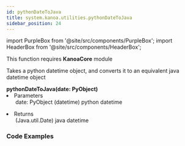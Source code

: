 ```yaml
---
id: pythonDateToJava
title: system.kanoa.utilities.pythonDateToJava
sidebar_position: 24
---
```

import PurpleBox from '@site/src/components/PurpleBox';
import HeaderBox from '@site/src/components/HeaderBox';


<PurpleBox>This function requires <b>KanoaCore</b> module</PurpleBox>

<HeaderBox header="Description">Takes a python datetime object, and converts it to an equivalent java datetime object</HeaderBox>

<HeaderBox header="Syntax">
    <b>pythonDateToJava(date: PyObject)</b>
    <li> Parameters <br />
        <ul>date: PyObject (datetime) python datetime</ul>
    </li>
    <li> Returns <br />
        <ul>(Java.util.Date) java datetime</ul>
    </li>
</HeaderBox>

### Code Examples

```py 


```